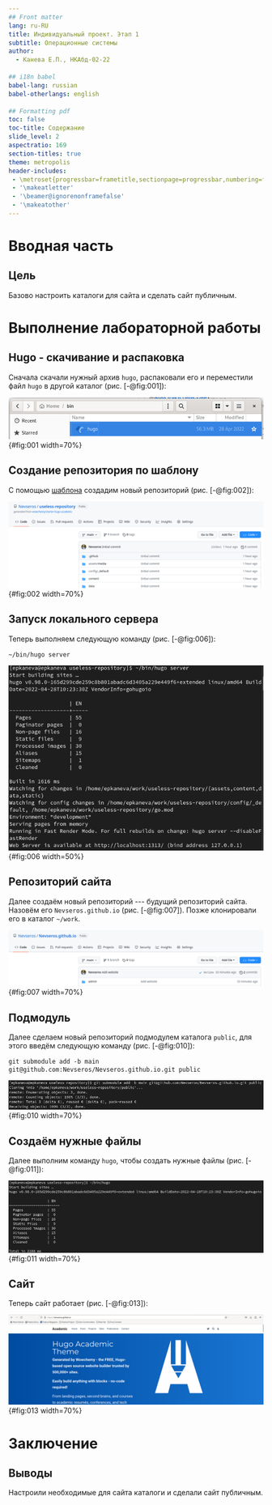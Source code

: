```yaml
---
## Front matter
lang: ru-RU
title: Индивидуальный проект. Этап 1
subtitle: Операционные системы
author:
  - Канева Е.П., НКАбд-02-22

## i18n babel
babel-lang: russian
babel-otherlangs: english

## Formatting pdf
toc: false
toc-title: Содержание
slide_level: 2
aspectratio: 169
section-titles: true
theme: metropolis
header-includes:
 - \metroset{progressbar=frametitle,sectionpage=progressbar,numbering=fraction}
 - '\makeatletter'
 - '\beamer@ignorenonframefalse'
 - '\makeatother'
---
```


# Вводная часть

## Цель

Базово настроить каталоги для сайта и сделать сайт публичным.

# Выполнение лабораторной работы

## Hugo - скачивание и распаковка

Сначала скачали нужный архив `hugo`, распаковали его и переместили файл `hugo` в другой каталог (рис. [-@fig:001]):

![Перемещение файла `hugo` в нужный каталог.](image/001.png){#fig:001 width=70%}

## Создание репозитория по шаблону

С помощью [шаблона](https://github.com/wowchemy/starter-hugo-academic) создадим новый репозиторий (рис. [-@fig:002]):

![Создание репозитория темы academic.](image/002.png){#fig:002 width=70%}

## Запуск локального сервера

Теперь выполняем следующую команду (рис. [-@fig:006]):

```
~/bin/hugo server
```

![Запускаем локальный сервер с сайтом.](image/006.png){#fig:006 width=50%}

## Репозиторий сайта

Далее создаём новый репозиторий --- будущий репозиторий сайта. Назовём его `Nevseros.github.io` (рис. [-@fig:007]). Позже клонировали его в каталог `~/work`.

![Созданный репозиторий сайта.](image/007.png){#fig:007 width=70%}

## Подмодуль

Далее сделаем новый репозиторий подмодулем каталога `public`, для этого введём следующую команду (рис. [-@fig:010]):

```
git submodule add -b main git@github.com:Nevseros/Nevseros.github.io.git public
```

![Устанавливаем новый репозиторий подмодулем каталога `public`.](image/010.png){#fig:010 width=70%}

## Создаём нужные файлы

Далее выполним команду `hugo`, чтобы создать нужные файлы (рис. [-@fig:011]):

![Выполняем команду `hugo`.](image/011.png){#fig:011 width=70%}

## Сайт

Теперь сайт работает (рис. [-@fig:013]):

![Проверка сайта.](image/013.png){#fig:013 width=70%}

# Заключение

## Выводы

Настроили необходимые для сайта каталоги и сделали сайт публичным.
